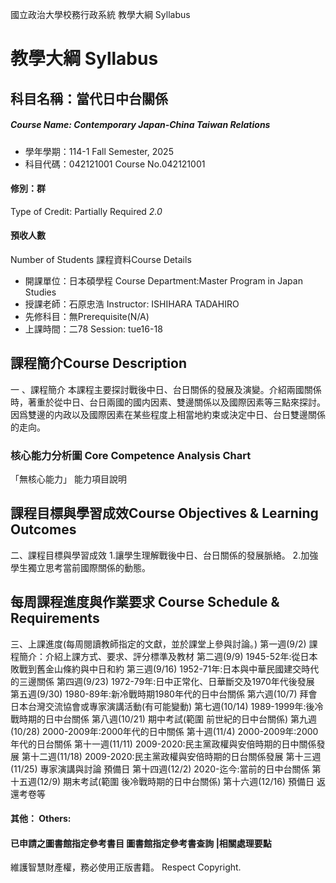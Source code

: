 國立政治大學校務行政系統 教學大綱 Syllabus
# 教學大綱 Syllabus
##  科目名稱：當代日中台關係
#####  Course Name: Contemporary Japan-China Taiwan Relations
  * 學年學期：114-1 Fall Semester, 2025 
  * 科目代碼：042121001 Course No.042121001
#### 修別：群
Type of Credit: Partially Required 
_2.0_
#### 預收人數
Number of Students
課程資料Course Details
  * 開課單位：日本碩學程 Course Department:Master Program in Japan Studies 
  * 授課老師：石原忠浩 Instructor: ISHIHARA TADAHIRO 
  * 先修科目：無Prerequisite(N/A)
  * 上課時間：二78 Session: tue16-18
##  課程簡介Course Description
一 、課程簡介
本課程主要探討戰後中日、台日關係的發展及演變。介紹兩國關係時，著重於從中日、台日兩國的國内因素、雙邊關係以及國際因素等三點來探討。因爲雙邊的内政以及國際因素在某些程度上相當地約束或決定中日、台日雙邊關係的走向。
###  核心能力分析圖 Core Competence Analysis Chart
「無核心能力」 
能力項目說明
##  課程目標與學習成效Course Objectives & Learning Outcomes 
二、課程目標與學習成效
1.讓學生理解戰後中日、台日關係的發展脈絡。
2.加強學生獨立思考當前國際關係的動態。
##  每周課程進度與作業要求 Course Schedule & Requirements
三、上課進度(每周閱讀教師指定的文獻，並於課堂上參與討論。)
第一週(9/2) 課程簡介：介紹上課方式、要求、評分標準及教材
第二週(9/9) 1945-52年:從日本敗戰到舊金山條約與中日和約 
第三週(9/16) 1952-71年:日本與中華民國建交時代的三邊關係
第四週(9/23) 1972-79年:日中正常化、日華斷交及1970年代後發展
第五週(9/30) 1980-89年:新冷戰時期1980年代的日中台關係
第六週(10/7) 拜會日本台灣交流協會或專家演講活動(有可能變動)
第七週(10/14) 1989-1999年:後冷戰時期的日中台關係
第八週(10/21) 期中考試(範圍 前世紀的日中台關係)
第九週(10/28) 2000-2009年:2000年代的日中關係 
第十週(11/4) 2000-2009年:2000年代的日台關係
第十一週(11/11) 2009-2020:民主黨政權與安倍時期的日中關係發展
第十二週(11/18) 2009-2020:民主黨政權與安倍時期的日台關係發展
第十三週(11/25) 專家演講與討論 預備日
第十四週(12/2) 2020-迄今:當前的日中台關係
第十五週(12/9) 期末考試(範圍 後冷戰時期的日中台關係)
第十六週(12/16) 預備日 返還考卷等
####  其他： Others:
####  已申請之圖書館指定參考書目  圖書館指定參考書查詢 |相關處理要點
維護智慧財產權，務必使用正版書籍。 Respect Copyright.